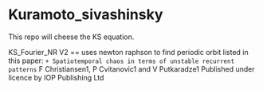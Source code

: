 # Kuramoto_sivashinsky

This repo will cheese the KS equation.   
   
KS_Fourier_NR V2 == uses newton raphson to find periodic orbit listed in this paper: ```+ Spatiotemporal chaos in terms of unstable recurrent patterns```
F Christiansen1, P Cvitanovic1 and V Putkaradze1
Published under licence by IOP Publishing Ltd
